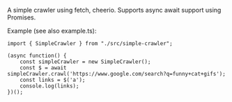 A simple crawler using fetch, cheerio. Supports async await support using Promises.

Example (see also example.ts):
```
import { SimpleCrawler } from "./src/simple-crawler";

(async function() {
    const simpleCrawler = new SimpleCrawler();
    const $ = await simpleCrawler.crawl('https://www.google.com/search?q=funny+cat+gifs');
    const links = $('a');
    console.log(links);
})();
````